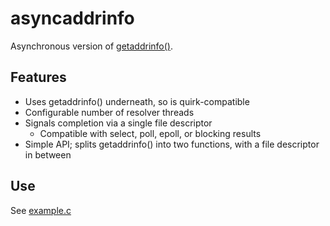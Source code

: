 # asyncaddrinfo

Asynchronous version of [getaddrinfo()](http://man7.org/linux/man-pages/man3/getaddrinfo.3.html).

## Features

* Uses getaddrinfo() underneath, so is quirk-compatible
* Configurable number of resolver threads
* Signals completion via a single file descriptor
	* Compatible with select, poll, epoll, or blocking results
* Simple API; splits getaddrinfo() into two functions, with a file descriptor in between

## Use

See [example.c](https://github.com/flamingcowtv/asyncaddrinfo/blob/master/example.c)
